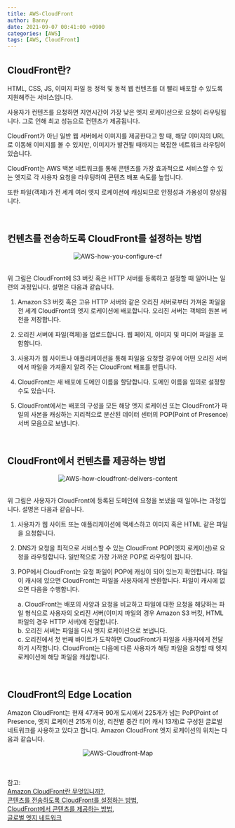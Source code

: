 ```yaml
---
title: AWS-CloudFront
author: Banny
date: 2021-09-07 00:41:00 +0900
categories: [AWS]
tags: [AWS, CloudFront]
---
```


## CloudFront란?

HTML, CSS, JS, 이미지 파일 등 정적 및 동적 웹 컨텐츠를 더 빨리 배포할 수 있도록 지원해주는 서비스입니다.

사용자가 컨텐츠를 요청하면 지연시간이 가장 낮은 엣지 로케이션으로 요청이 라우팅됩니다. 그로 인해 최고 성능으로 컨텐츠가 제공됩니다.

CloudFront가 아닌 일반 웹 서버에서 이미지를 제공한다고 할 때, 해당 이미지의 URL로 이동해 이미지를 볼 수 있지만, 이미지가 발견될 때까지는 복잡한 네트워크 라우팅이 있습니다.

CloudFront는 AWS 백본 네트워크를 통해 콘텐츠를 가장 효과적으로 서비스할 수 있는 엣지로 각 사용자 요청을 라우팅하여 콘텐츠 배포 속도를 높입니다.

또한 파일(객체)가 전 세계 여러 엣지 로케이션에 캐싱되므로 안정성과 가용성이 향상됩니다.

<br>

## 컨텐츠를 전송하도록 CloudFront를 설정하는 방법

<center>
<img alt="AWS-how-you-configure-cf" src="https://user-images.githubusercontent.com/62047302/132225771-82ecbb3b-8115-4522-9c3a-90515ce2bb31.png">
</center>

<br>

위 그림은 CloudFront에 S3 버킷 혹은 HTTP 서버를 등록하고 설정할 때 일어나는 일련의 과정입니다. 설명은 다음과 같습니다.

1. Amazon S3 버킷 혹은 고유 HTTP 서버와 같은 오리진 서버로부터 가져온 파일을 전 세계 CloudFront의 엣지 로케이션에 배포합니다. 오리진 서버는 객체의 원본 버전을 저장합니다.

2. 오리진 서버에 파일(객체)을 업로드합니다. 웹 페이지, 이미지 및 미디어 파일을 포함합니다.

3. 사용자가 웹 사이트나 애플리케이션을 통해 파일을 요청할 경우에 어떤 오리진 서버에서 파일을 가져올지 알려 주는 CloudFront 배포를 만듭니다.

4. CloudFront는 새 배포에 도메인 이름을 할당합니다. 도메인 이름을 임의로 설정할 수도 있습니다.

5. CloudFront에서는 배포의 구성을 모든 해당 엣지 로케이션 또는 CloudFront가 파일의 사본을 캐싱하는 지리적으로 분산된 데이터 센터의 POP(Point of Presence) 서버 모음으로 보냅니다.

<br>

## CloudFront에서 컨텐츠를 제공하는 방법

<center>
<img alt="AWS-how-cloudfront-delivers-content" src="https://user-images.githubusercontent.com/62047302/132225298-e3b610d0-0a3b-4914-8185-2a649e1c11b1.png">
</center>

<br>

위 그림은 사용자가 CloudFront에 등록된 도메인에 요청을 보냈을 때 일어나는 과정입니다. 설명은 다음과 같습니다.

1. 사용자가 웹 사이트 또는 애플리케이션에 액세스하고 이미지 혹은 HTML 같은 파일을 요청합니다.

2. DNS가 요청을 최적으로 서비스할 수 있는 CloudFront POP(엣지 로케이션)로 요청을 라우팅합니다. 일반적으로 가장 가까운 POP로 라우팅이 됩니다.

3. POP에서 CloudFront는 요청 파일이 POP에 캐싱이 되어 있는지 확인합니다. 파일이 캐시에 있으면 CloudFront는 파일을 사용자에게 반환합니다. 파일이 캐시에 없으면 다음을 수행합니다.<br>

   a. CloudFront는 배포의 사양과 요청을 비교하고 파일에 대한 요청을 해당하는 파일 형식으로 사용자의 오리진 서버(이미지 파일의 경우 Amazon S3 버킷, HTML 파일의 경우 HTTP 서버)에 전달합니다.<br>
   b. 오리진 서버는 파일을 다시 엣지 로케이션으로 보냅니다.<br>
   c. 오리진에서 첫 번째 바이트가 도착하면 CloudFront가 파일을 사용자에게 전달하기 시작합니다. CloudFront는 다음에 다른 사용자가 해당 파일을 요청할 때 엣지 로케이션에 해당 파일을 캐싱합니다.
   <br>

<br>

## CloudFront의 Edge Location

Amazon CloudFront는 현재 47개국 90개 도시에서 225개가 넘는 PoP(Point of Presence, 엣지 로케이션 215개 이상, 리전별 중간 티어 캐시 13개)로 구성된 글로벌 네트워크를 사용하고 있다고 합니다. Amazon CloudFront 엣지 로케이션의 위치는 다음과 같습니다.

<center>
<img alt="AWS-Cloudfront-Map" src="https://user-images.githubusercontent.com/62047302/132236745-3346a0fd-3132-4d0a-bddd-587db7decbeb.png">
</center>

<br>
<br>

참고: <br>
<a href="https://docs.aws.amazon.com/ko_kr/AmazonCloudFront/latest/DeveloperGuide/Introduction.html">Amazon CloudFront란 무엇입니까?</a>,<br>
<a href="https://docs.aws.amazon.com/ko_kr/AmazonCloudFront/latest/DeveloperGuide/Introduction.html#HowCloudFrontWorksOverview">콘텐츠를 전송하도록 CloudFront를 설정하는 방법</a>,<br>
<a href="https://docs.aws.amazon.com/ko_kr/AmazonCloudFront/latest/DeveloperGuide/HowCloudFrontWorks.html">CloudFront에서 콘텐츠를 제공하는 방법</a>,<br>
<a href="https://aws.amazon.com/ko/cloudfront/features/?whats-new-cloudfront.sort-by=item.additionalFields.postDateTime&whats-new-cloudfront.sort-order=desc">글로벌 엣지 네트워크</a>
